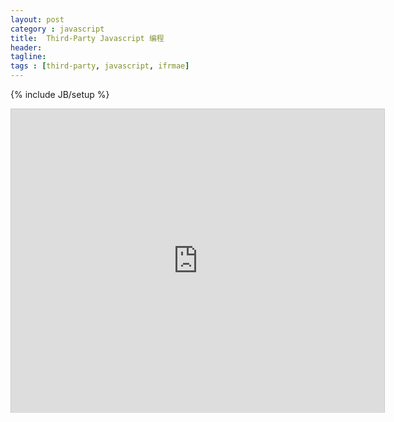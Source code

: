 ```yaml
---
layout: post
category : javascript
title:  Third-Party Javascript 编程
header:
tagline:
tags : [third-party, javascript, ifrmae]
---
```

{% include JB/setup %}


<iframe src="http://www.slideshare.net/slideshow/embed_code/8281214" width="597" height="486" frameborder="0" marginwidth="0" marginheight="0" scrolling="no" style="border:1px solid #CCC;border-width:1px 1px 0;margin-bottom:5px" allowfullscreen="allowfullscreen"> </iframe> 
